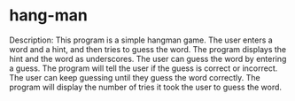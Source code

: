 # hang-man
Description: This program is a simple hangman game. The user enters a word and a hint, and then tries to guess the word. 
The program displays the hint and the word as underscores. The user can guess the word by entering a guess. 
The program will tell the user if the guess is correct or incorrect. The user can keep guessing until they guess the word correctly. 
The program will display the number of tries it took the user to guess the word.
